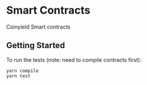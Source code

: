 # Smart Contracts
Coinyield Smart contracts

## Getting Started
To run the tests (note: need to compile contracts first):

```
yarn compile
yarn test
```
